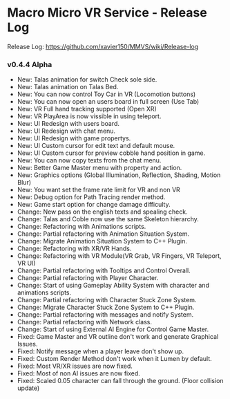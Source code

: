 # Macro Micro VR Service - Release Log
Release Log: https://github.com/xavier150/MMVS/wiki/Release-log

###  v0.4.4 Alpha
- New: Talas animation for switch Check sole side.
- New: Talas animation on Talas Bed.
- New: You can now control Toy Car in VR (Locomotion buttons)
- New: You can now open an users board in full screen (Use Tab)
- New: VR Full hand tracking supported (Open XR)
- New: VR PlayArea is now vissible in using teleport.
- New: UI Redesign with users board.
- New: UI Redesign with chat menu.
- New: UI Redesign with game propertys.
- New: UI Custom cursor for edit text and default mouse.
- New: UI Custom cursor for preview cobble hand position in game.
- New: You can now copy texts from the chat menu.
- New: Better Game Master menu with property and action.
- New: Graphics options (Global Illumination, Reflection, Shading, Motion Blur)
- New: You want set the frame rate limit for VR and non VR
- New: Debug option for Path Tracing render method.
- New: Game start option for change damage difficulty.
- Change: New pass on the english texts and spealing check.
- Change: Talas and Coble now use the same Skeleton hierarchy.
- Change: Refactoring with Animations scripts.
- Change: Partial refactoring with Animation Situation System.
- Change: Migrate Animation Situation System to C++ Plugin.
- Change: Refactoring with XR/VR Hands.
- Change: Refactoring with VR Module(VR Grab, VR Fingers, VR Teleport, VR UI)
- Change: Partial refactoring with Tooltips and Control Overall.
- Change: Partial refactoring with Player Character.
- Change: Start of using Gameplay Ability System with character and animations scripts.
- Change: Partial refactoring with Character Stuck Zone System.
- Change: Migrate Character Stuck Zone System to C++ Plugin.
- Change: Partial refactoring with messages and notify System.
- Change: Partial refactoring with Network class.
- Change: Start of using External AI Engine for Control Game Master.
- Fixed: Game Master and VR outline don't work and generate Graphical Issues.
- Fixed: Notify message when a player leave don't show up.
- Fixed: Custom Render Method don't work when it Lumen by default.
- Fixed: Most VR/XR issues are now fixed.
- Fixed: Most of non AI issues are now fixed.
- Fixed: Scaled 0.05 character can fall through the ground. (Floor collision update)
